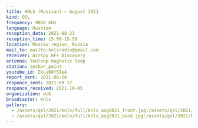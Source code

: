 ```yaml
---
title: KNLS (Russian) — August 2021
kind: QSL
frequency: 9800 kHz
language: Russian
reception_date: 2021-08-23
reception_time: 15.00-15.59
location: Moscow region, Russia
mail_to: mailto:knlsradio@gmail.com
receiver: Airspy HF+ Discovery
antenna: Youloop magnetic loop
station: anchor_point
youtube_id: ZxLa60f5IeA
report_sent: 2021-08-24
responce_sent: 2021-09-17
responce_received: 2021-10-05
organization: wcb
broadcaster: knls
gallery:
  - /assets/qsl/2021/knls/full/knls_aug2021_front.jpg:/assets/qsl/2021/knls/small/knls_aug2021_front.jpg
  - /assets/qsl/2021/knls/full/knls_aug2021_back.jpg:/assets/qsl/2021/knls/small/knls_aug2021_back.jpg
---
```

